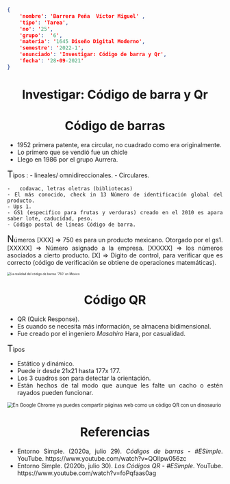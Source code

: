 
```json
{
    'nombre': 'Barrera Peña  Víctor Miguel' ,
    'tipo': 'Tarea',
    'no': '25',
    'grupo':  '6',
    'materia': '1645 Diseño Digital Moderno',
    'semestre': '2022-1',
    'enunciado': 'Investigar: Código de barra y Qr',
    'fecha': '28-09-2021'
}
```

<style>
    body{
  text-align: justify;
}
    h1{
        font-weight: bold;
        text-align:center;
    }
    p::first-letter{
  font-size: 1.3rem;
}
 a{
  text-decoration: none;
}
</style>

#  Investigar: Código de barra y Qr

# Código de barras
- 1952 primera patente, era circular, no cuadrado como era originalmente.
- Lo primero que se vendió fue un chicle
- Llego en 1986 por el grupo Aurrera.

Tipos :
	- lineales/ omnidireccionales.
	- Circulares.

	-	codavac, letras oletras (bibliotecas)
	- El más conocido, check in 13 Número de identificación global del producto.
	- Ups 1.
	- GS1 (especifico para frutas y verduras) creado en el 2010 es apara saber lote, caducidad, peso.
	- Código postal de líneas Código de barra.

Números
	[XXX] => 750 es para un producto mexicano. Otorgado por el gs1.
	[XXXXX] => Número asignado a la empresa.
	[XXXXX] => los números asociados a cierto producto.
	[X] => Digito de control, para verificar que es correcto (código de verificación se obtiene de operaciones matemáticas).

<img src="https://www.record.com.mx/sites/default/files/styles/v2-crop768x433/public/articulos/2016/11/14/20161114135337.jpg?itok=ZACof8Ef" alt="La realidad del código de barras &#39;750&#39; en México" style="zoom:50%;" />


# Código QR
- QR (Quick Response).
- Es cuando se necesita más información, se almacena bidimensional.
- Fue creado por el ingeniero *Masahiro* Hara, por casualidad.

Tipos
- Estático y dinámico.
-  Puede ir desde 21x21 hasta 177x 177.
- Los 3 cuadros son para detectar la orientación.
- Están hechos de tal modo que aunque les falte un cacho o estén rayados pueden funcionar.

<img src="https://i.blogs.es/f1c47c/xatakamovilqr/450_1000.jpg" alt="En Google Chrome ya puedes compartir páginas web como un código QR con un  dinosaurio" style="zoom: 80%;" />

# Referencias

- Entorno Simple. (2020a, julio 29). *Códigos de barras - #ESimple*. YouTube. https://www.youtube.com/watch?v=QOllpw056zc
- Entorno Simple. (2020b, julio 30). *Los Códigos QR - #ESimple*. YouTube. https://www.youtube.com/watch?v=foPqfaas0ag
